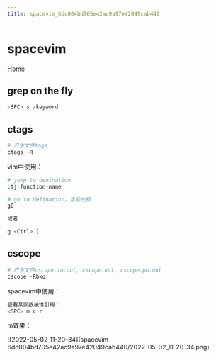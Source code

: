 ```yaml
---
title: spacevim_6dc004bd705e42ac9a97e42049cab440
---
```


# spacevim

[Home](https://spacevim.org/)

## grep on the fly

```python
<SPC> s /keyword
```

## ctags

```python
# 产生文件tags
ctags -R
```

vim中使用：

```python
# jump to denination
:tj function-name
```

```python
# go to defination，当前光标
gD

或者

g <Ctrl> ]
```

## cscope

```python
# 产生文件cscope.in.out, cscope.out, cscope.po.out
cscope -Rbkq
```

spacevim中使用：

```python
查看某函数被谁引用：
<SPC> m c r
```

<SPC> m效果：

![2022-05-02_11-20-34](spacevim 6dc004bd705e42ac9a97e42049cab440/2022-05-02_11-20-34.png)